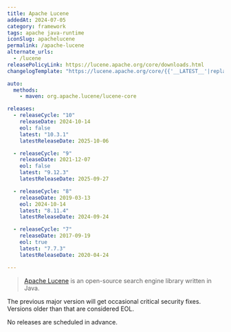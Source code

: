 ```yaml
---
title: Apache Lucene
addedAt: 2024-07-05
category: framework
tags: apache java-runtime
iconSlug: apachelucene
permalink: /apache-lucene
alternate_urls:
  - /lucene
releasePolicyLink: https://lucene.apache.org/core/downloads.html
changelogTemplate: "https://lucene.apache.org/core/{{'__LATEST__'|replace:'.','_'}}/changes/Changes.html"

auto:
  methods:
    - maven: org.apache.lucene/lucene-core

releases:
  - releaseCycle: "10"
    releaseDate: 2024-10-14
    eol: false
    latest: "10.3.1"
    latestReleaseDate: 2025-10-06

  - releaseCycle: "9"
    releaseDate: 2021-12-07
    eol: false
    latest: "9.12.3"
    latestReleaseDate: 2025-09-27

  - releaseCycle: "8"
    releaseDate: 2019-03-13
    eol: 2024-10-14
    latest: "8.11.4"
    latestReleaseDate: 2024-09-24

  - releaseCycle: "7"
    releaseDate: 2017-09-19
    eol: true
    latest: "7.7.3"
    latestReleaseDate: 2020-04-24

---
```


> [Apache Lucene](https://lucene.apache.org/) is an open-source search engine library written in Java.

The previous major version will get occasional critical security fixes.
Versions older than that are considered EOL.

No releases are scheduled in advance.
